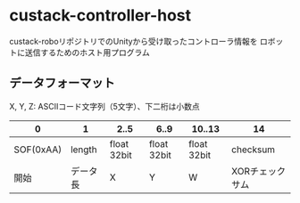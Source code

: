 # custack-controller-host

custack-roboリポジトリでのUnityから受け取ったコントローラ情報を
ロボットに送信するためのホスト用プログラム

<!-- TODO: システム画像をここに張る -->
<!-- ![]() -->

## データフォーマット

X, Y, Z: ASCIIコード文字列（5文字）、下二桁は小数点

<table>
  <thead>
    <tr>
      <th>0</th>
      <th>1</th>
      <th rowpans=4>2..5</th>
      <th rowpans=4>6..9</th>
      <th rowpans=4>10..13</th>
      <th>14</th>
    </tr>
  </thead>
  <tbody>
    <tr>
      <td>SOF(0xAA)</td>
      <td>length</td>
      <td rowpans=4>float 32bit</td>
      <td rowpans=4>float 32bit</td>
      <td rowpans=4>float 32bit</td>
      <td>checksum</td>
    </tr>
    <tr>
      <td>開始</td>
      <td>データ長</td>
      <td rawpans=4>X</td>
      <td rawpans=4>Y</td>
      <td rawpans=4>W</td>
      <td>XORチェックサム</td>
    </tr>
  </tbody>
</table>
